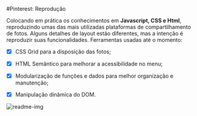 #Pinterest: Reprodução

Colocando em prática os conhecimentos em **Javascript, CSS e Html**, reproduzindo umas das mais utilizadas plataformas de compartilhamento de fotos.
Alguns detalhes de layout estão diferentes, mas a intenção é reproduzir suas funcionalidades.
Ferramentas usadas até o momento:
- [X] CSS Grid para a disposição das fotos;
- [X] HTML Semântico para melhorar a acessibilidade no menu;
- [X] Modularização de funções e dados para melhor organização e manutenção;
- [X] Manipulação dinâmica do DOM.


![readme-img](https://user-images.githubusercontent.com/71895567/102024182-3680b180-3d6f-11eb-81c8-50348420c878.png)

